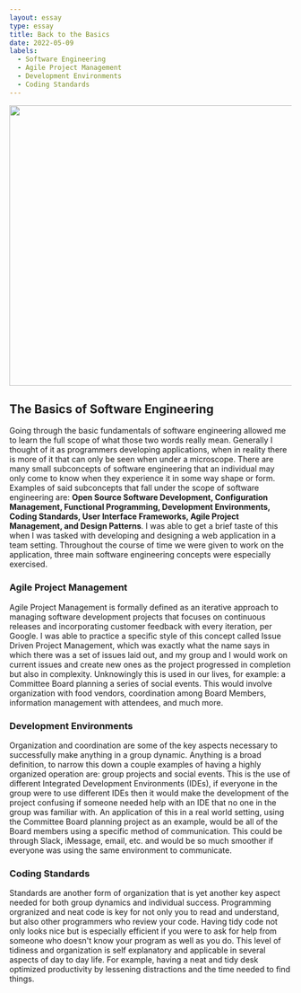 ```yaml
---
layout: essay
type: essay
title: Back to the Basics
date: 2022-05-09
labels:
  - Software Engineering
  - Agile Project Management
  - Development Environments
  - Coding Standards
---
```


<img src="https://artoftesting.com/wp-content/uploads/2020/01/software-engineering-featured-1280x720.jpg"  width="700" height="500">

## The Basics of Software Engineering
Going through the basic fundamentals of software engineering allowed me to learn the full scope of what those two words really mean. Generally I thought of it as programmers developing applications, when in reality there is more of it that can only be seen when under a microscope. There are many small subconcepts of software engineering that an individual may only come to know when they experience it in some way shape or form. Examples of said subconcepts that fall under the scope of software engineering are: <b>Open Source Software Development, Configuration Management, Functional Programming, Development Environments, Coding Standards, User Interface Frameworks, Agile Project Management, and Design Patterns</b>.  I was able to get a brief taste of this when I was tasked with developing and designing a web application in a team setting. Throughout the course of time we were given to work on the application, three main software engineering concepts were especially exercised.

### Agile Project Management
Agile Project Management is formally defined as an iterative approach to managing software development projects that focuses on continuous releases and incorporating customer feedback with every iteration, per Google. I was able to practice a specific style of this concept called Issue Driven Project Management, which was exactly what the name says in which there was a set of issues laid out, and my group and I would work on current issues and create new ones as the project progressed in completion but also in complexity. Unknowingly this is used in our lives, for example: a Committee Board planning a series of social events. This would involve organization with food vendors, coordination among Board Members, information management with attendees, and much more.

### Development Environments
Organization and coordination are some of the key aspects necessary to successfully make anything in a group dynamic. Anything is a broad definition, to narrow this down a couple examples of having a highly organized operation are: group projects and social events. This is the use of different Integrated Development Environments (IDEs), if everyone in the group were to use different IDEs then it would make the development of the project confusing if someone needed help with an IDE that no one in the group was familiar with. An application of this in a real world setting, using the Committee Board planning project as an example, would be all of the Board members using a specific method of communication. This could be through Slack, iMessage, email, etc. and would be so much smoother if everyone was using the same environment to communicate. 

### Coding Standards
Standards are another form of organization that is yet another key aspect needed for both group dynamics and individual success. Programming orgranized and neat code is key for not only you to read and understand, but also other programmers who review your code. Having tidy code not only looks nice but is especially efficient if you were to ask for help from someone who doesn't know your program as well as you do. This level of tidiness and organization is self explanatory and applicable in several aspects of day to day life. For example, having a neat and tidy desk optimized productivity by lessening distractions and the time needed to find things.